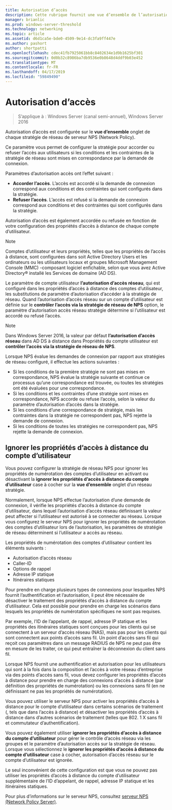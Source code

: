 ```yaml
---
title: Autorisation d’accès
description: Cette rubrique fournit une vue d’ensemble de l’autorisation d’accès de stratégie réseau pour le serveur NPS dans Windows Server 2016.
manager: brianlic
ms.prod: windows-server-threshold
ms.technology: networking
ms.topic: article
ms.assetid: d6d1ca5e-bde0-4509-9e14-dc3fa9ff447e
ms.author: pashort
author: shortpatti
ms.openlocfilehash: cdec41fb7925061bb8c8402634e1d9b1625bf301
ms.sourcegitcommit: 0d0b32c8986ba7db9536e0b8648d4ddf9b03e452
ms.translationtype: MT
ms.contentlocale: fr-FR
ms.lasthandoff: 04/17/2019
ms.locfileid: "59849490"
---
```

# <a name="access-permission"></a>Autorisation d’accès

>S’applique à : Windows Server (canal semi-annuel), Windows Server 2016

Autorisation d’accès est configurée sur le **vue d’ensemble** onglet de chaque stratégie de réseau de serveur NPS (Network Policy). 

Ce paramètre vous permet de configurer la stratégie pour accorder ou refuser l’accès aux utilisateurs si les conditions et les contraintes de la stratégie de réseau sont mises en correspondance par la demande de connexion. 

Paramètres d’autorisation accès ont l’effet suivant :

- **Accorder l’accès**. L’accès est accordé si la demande de connexion correspond aux conditions et des contraintes qui sont configurés dans la stratégie.
- **Refuser l’accès**. L’accès est refusé si la demande de connexion correspond aux conditions et des contraintes qui sont configurés dans la stratégie.

Autorisation d’accès est également accordée ou refusée en fonction de votre configuration des propriétés d’accès à distance de chaque compte d’utilisateur.

>[!NOTE]
>Comptes d’utilisateur et leurs propriétés, telles que les propriétés de l’accès à distance, sont configurées dans soit Active Directory Users et les ordinateurs ou les utilisateurs locaux et groupes Microsoft Management Console \(MMC\) -composant logiciel enfichable, selon que vous avez Active Directory&reg; installé les Services de domaine (AD DS).

Le paramètre de compte utilisateur **l’autorisation d’accès réseau**, qui est configuré dans les propriétés d’accès à distance des comptes d’utilisateur, les substitutions de paramètre d’autorisation d’accéder à la stratégie de réseau. Quand l’autorisation d’accès réseau sur un compte d’utilisateur est définie sur le **contrôler l’accès via la stratégie de réseau de NPS** option, le paramètre d’autorisation accès réseau stratégie détermine si l’utilisateur est accordé ou refusé l’accès.

>[!NOTE]
>Dans Windows Server 2016, la valeur par défaut **l’autorisation d’accès réseau** dans AD DS à distance dans Propriétés du compte utilisateur est **contrôler l’accès via la stratégie de réseau de NPS**.

Lorsque NPS évalue les demandes de connexion par rapport aux stratégies de réseau configuré, il effectue les actions suivantes :

- Si les conditions de la première stratégie ne sont pas mises en correspondance, NPS évalue la stratégie suivante et continue ce processus qu’une correspondance est trouvée, ou toutes les stratégies ont été évaluées pour une correspondance.
- Si les conditions et les contraintes d’une stratégie sont mises en correspondance, NPS accorde ou refuse l’accès, selon la valeur du paramètre d’autorisation d’accès dans la stratégie.
- Si les conditions d’une correspondance de stratégie, mais les contraintes dans la stratégie ne correspondent pas, NPS rejette la demande de connexion.
- Si les conditions de toutes les stratégies ne correspondent pas, NPS rejette la demande de connexion.

## <a name="ignore-user-account-dial-in-properties"></a>Ignorer les propriétés d’accès à distance du compte d’utilisateur

Vous pouvez configurer la stratégie de réseau NPS pour ignorer les propriétés de numérotation des comptes d’utilisateur en activant ou désactivant la **ignorer les propriétés d’accès à distance du compte d’utilisateur** case à cocher sur la **vue d’ensemble** onglet d’un réseau stratégie. 

Normalement, lorsque NPS effectue l’autorisation d’une demande de connexion, il vérifie les propriétés d’accès à distance du compte d’utilisateur, dans lequel l’autorisation d’accès réseau définissant la valeur peut affecter si l’utilisateur est autorisé à se connecter au réseau. Lorsque vous configurez le serveur NPS pour ignorer les propriétés de numérotation des comptes d’utilisateur lors de l’autorisation, les paramètres de stratégie de réseau déterminent si l’utilisateur a accès au réseau.

Les propriétés de numérotation des comptes d’utilisateur contient les éléments suivants :

- Autorisation d’accès réseau
- Caller-ID
- Options de rappel
- Adresse IP statique
- Itinéraires statiques

Pour prendre en charge plusieurs types de connexions pour lesquelles NPS fournit l’authentification et l’autorisation, il peut être nécessaire de désactiver le traitement des propriétés d’accès à distance du compte d’utilisateur. Cela est possible pour prendre en charge les scénarios dans lesquels les propriétés de numérotation spécifiques ne sont pas requises.

Par exemple, l’ID de l’appelant, de rappel, adresse IP statique et les propriétés des itinéraires statiques sont conçues pour les clients qui se connectent à un serveur d’accès réseau \(NAS\), mais pas pour les clients qui sont connectent aux points d’accès sans fil. Un point d’accès sans fil qui reçoit ces paramètres dans un message RADIUS de NPS ne peut pas être en mesure de les traiter, ce qui peut entraîner la déconnexion du client sans fil.

Lorsque NPS fournit une authentification et autorisation pour les utilisateurs qui sont à la fois dans la composition et l’accès à votre réseau d’entreprise via des points d’accès sans fil, vous devez configurer les propriétés d’accès à distance pour prendre en charge des connexions d’accès à distance \(par définition des propriétés de numérotation\) ou les connexions sans fil \(en ne définissant ne pas les propriétés de numérotation\).

Vous pouvez utiliser le serveur NPS pour activer les propriétés d’accès à distance pour le compte d’utilisateur dans certains scénarios de traitement \(, tels que dans l’accès à distance\) et désactiver les propriétés d’accès à distance dans d’autres scénarios de traitement \(telles que 802. 1 X sans fil et commutateur d’authentification\).

Vous pouvez également utiliser **ignorer les propriétés d’accès à distance du compte d’utilisateur** pour gérer le contrôle d’accès réseau via les groupes et le paramètre d’autorisation accès sur la stratégie de réseau. Lorsque vous sélectionnez le **ignorer les propriétés d’accès à distance du compte d’utilisateur** case à cocher, autorisation d’accès réseau sur le compte d’utilisateur est ignorée.

Le seul inconvénient de cette configuration est que vous ne pouvez pas utiliser les propriétés d’accès à distance du compte d’utilisateur supplémentaire de l’ID d’appelant, de rappel, adresse IP statique et les itinéraires statiques.

Pour plus d’informations sur le serveur NPS, consultez [serveur NPS (Network Policy Server)](nps-top.md).
